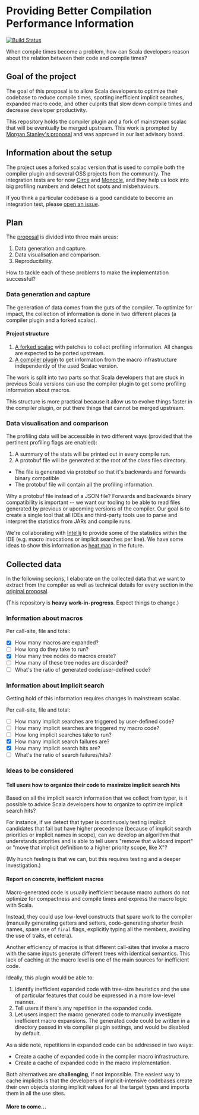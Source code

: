 # Providing Better Compilation Performance Information
[![Build
Status](https://platform-ci.scala-lang.org/api/badges/scalacenter/scalac-profiling/status.svg)](https://platform-ci.scala-lang.org/scalacenter/scalac-profiling)

When compile times become a problem, how can Scala developers reason about
the relation between their code and compile times?

## Goal of the project
The goal of this proposal is to allow Scala developers to optimize their
codebase to reduce compile times, spotting inefficient implicit searches,
expanded macro code, and other culprits that slow down compile times and
decrease developer productivity.

This repository holds the compiler plugin and a fork of mainstream scalac
that will be eventually be merged upstream. This work is prompted by [Morgan
Stanley's proposal](PROPOSAL.md) and was approved in our last advisory board.

## Information about the setup

The project uses a forked scalac version that is used to compile both the compiler plugin
and several OSS projects from the community. The integration tests are for now [Circe](https://github.com/circe/circe) and [Monocle](https://github.com/julien-truffaut/Monocle),
and they help us look into big profiling numbers and detect hot spots and misbehaviours.

If you think a particular codebase is a good candidate to become an integration test, please [open an issue](https://github.com/scalacenter/scalac-profiling/issues/new).

## Plan

The [proposal](PROPOSAL.md) is divided into three main areas:
1. Data generation and capture.
2. Data visualisation and comparison.
3. Reproducibility.

How to tackle each of these problems to make the implementation successful?

### Data generation and capture

The generation of data comes from the guts of the compiler. To optimize for
impact, the collection of information is done in two different places (a
compiler plugin and a forked scalac).

#### Project structure

1. [A forked scalac](scalac/) with patches to collect profiling information.
   All changes are expected to be ported upstream.
2. [A compiler plugin](plugin/) to get information from the macro infrastructure independently
   of the used Scalac version.

The work is split into two parts so that Scala developers that are stuck in previous Scala
versions can use the compiler plugin to get some profiling information about macros.

This structure is more practical because it allow us to evolve things faster in the compiler
plugin, or put there things that cannot be merged upstream.

### Data visualisation and comparison

The profiling data will be accessible in two different ways (provided that
the pertinent profiling flags are enabled):
1. A summary of the stats will be printed out in every compile run.
1. A protobuf file will be generated at the root of the class files directory.
  * The file is generated via protobuf so that it's backwards and forwards binary compatible
  * The protobuf file will contain all the profiling information.

Why a protobuf file instead of a JSON file? Forwards and backwards binary
compatibility is important -- we want our tooling to be able to read files
generated by previous or upcoming versions of the compiler. Our goal is to
create a single tool that all IDEs and third-party tools use to parse and
interpret the statistics from JARs and compile runs.

We're collaborating with [Intellij](https://github.com/JetBrains/intellij-scala) to provide
some of the statistics within the IDE (e.g. macro invocations or implicit searches per line).
We have some ideas to show this information as [heat map](https://en.wikipedia.org/wiki/Heat_map) in the future.

## Collected data

In the following secions, I elaborate on the collected data that we want to extract from the compiler as well as technical details for every section in the [original proposal](PROPOSAL.md).

(This repository is **heavy work-in-progress**. Expect things to change.)

### Information about macros
Per call-site, file and total:
- [x] How many macros are expanded?
- [ ] How long do they take to run?
- [x] How many tree nodes do macros create?
- [ ] How many of these tree nodes are discarded?
- [ ] What's the ratio of generated code/user-defined code?

### Information about implicit search
Getting hold of this information requires changes in mainstream scalac.

Per call-site, file and total:
- [ ] How many implicit searches are triggered by user-defined code?
- [ ] How many implicit searches are triggered my macro code?
- [ ] How long implicit searches take to run?
- [x] How many implicit search failures are?
- [x] How many implicit search hits are?
- [ ] What's the ratio of search failures/hits?

### Ideas to be considered

#### Tell users how to organize their code to maximize implicit search hits
Based on all the implicit search information that we collect from typer, is
it possible to advice Scala developers how to organize to optimize implicit
search hits?

For instance, if we detect that typer is continuosly testing implicit
candidates that fail but have higher precedence (because of implicit search
priorities or implicit names in scope), can we develop an algorithm that
understands priorities and is able to tell users "remove that wildcard
import" or "move that implicit definition to a higher priority scope, like
X"?

(My hunch feeling is that we can, but this requires testing and a deeper
investigation.)
#### Report on concrete, inefficient macros
Macro-generated code is usually inefficient because macro authors do not
optimize for compactness and compile times and express the macro logic with
Scala.

Instead, they could use low-level constructs that spare work to the compiler
(manually generating getters and setters, code-generating shorter fresh
names, spare use of `final` flags, explicitly typing all the members,
avoiding the use of traits, et cetera).

Another efficiency of macros is that different call-sites that invoke a macro
with the same inputs generate different trees with identical semantics. This
lack of caching at the macro level is one of the main sources for inefficient
code.

Ideally, this plugin would be able to:
1. Identify inefficient expanded code with tree-size heuristics and the use
   of particular features that could be expressed in a more low-level manner.
2. Tell users if there's any repetition in the expanded code.
3. Let users inspect the macro generated code to manually investigate inefficient
   macro expansions. The generated code could be written in a directory passed in
   via compiler plugin settings, and would be disabled by default.

As a side note, repetitions in expanded code can be addressed in two ways:
* Create a cache of expanded code in the compiler macro infrastructure.
* Create a cache of expanded code in the macro implementation.

Both alternatives are **challenging**, if not impossible. The easiest way to
cache implicits is that the developers of implicit-intensive codebases create
their own objects storing implicit values for all the target types and
imports them in all the use sites.



#### More to come...